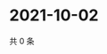 # 2021-10-02

共 0 条

<!-- BEGIN WEIBO -->
<!-- 最后更新时间 Sat Oct 02 2021 16:00:35 GMT+0800 (China Standard Time) -->

<!-- END WEIBO -->
